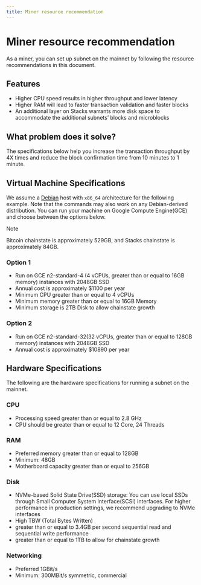 ```yaml
---
title: Miner resource recommendation
---
```


# Miner resource recommendation

As a miner, you can set up subnet on the mainnet by following the resource recommendations in this document.

## Features

- Higher CPU speed results in higher throughput and lower latency
- Higher RAM will lead to faster transaction validation and faster blocks
- An additional layer on Stacks warrants more disk space to accommodate the additional subnets’ blocks and microblocks

## What problem does it solve?

The specifications below help you increase the transaction throughput by 4X times and reduce the block confirmation time from 10 minutes to 1 minute.

## Virtual Machine Specifications

We assume a [Debian](https://www.debian.org/) host with `x86_64` architecture for the following example. Note that the commands may also work on any Debian-derived distribution. You can run your machine on Google Compute Engine(GCE) and choose between the options below.

> [!NOTE]
> Bitcoin chainstate is approximately 529GB, and Stacks chainstate is approximately 84GB.

### Option 1

- Run on GCE n2-standard-4 (4 vCPUs, greater than or equal to 16GB memory) instances with 2048GB SSD
- Annual cost is approximately $1100 per year
- Minimum CPU greater than or equal to 4 vCPUs
- Minimum memory greater than or equal to 16GB Memory
- Minimum storage is 2TB Disk to allow chainstate growth

### Option 2

- Run on GCE n2-standard-32(32 vCPUs, greater than or equal to 128GB memory) instances with 2048GB SSD
- Annual cost is approximately $10890 per year

## Hardware Specifications

The following are the hardware specifications for running a subnet on the mainnet.

### CPU

- Processing speed greater than or equal to 2.8 GHz
- CPU should be greater than or equal to 12 Core, 24 Threads

### RAM

- Preferred memory greater than or equal to 128GB
- Minimum: 48GB
- Motherboard capacity greater than or equal to 256GB

### Disk

- NVMe-based Solid State Drive(SSD) storage: You can use local SSDs through Small Computer System Interface(SCSI) interfaces. For higher performance in production settings, we recommend upgrading to NVMe interfaces
- High TBW (Total Bytes Written)
- greater than or equal to 3.4GB per second sequential read and sequential write performance
- greater than or equal to 1TB to allow for chainstate growth

### Networking

- Preferred 1GBit/s
- Minimum: 300MBit/s symmetric, commercial
